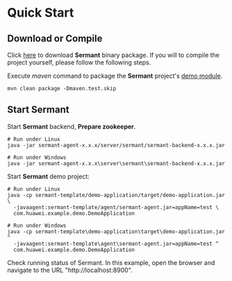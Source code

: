 # Quick Start

## Download or Compile

Click [here](https://github.com/huaweicloud/Sermant/releases) to download **Sermant** binary package. If you will to compile the project yourself, please follow the following steps.

Execute *maven* command to package the **Sermant** project's [demo module](https://github.com/huaweicloud/Sermant-examples/tree/main/sermant-template).

```shell
mvn clean package -Dmaven.test.skip
```

## Start Sermant

Start **Sermant** backend, **Prepare zookeeper**.

```shell
# Run under Linux
java -jar sermant-agent-x.x.x/server/sermant/sermant-backend-x.x.x.jar
```

```shell
# Run under Windows
java -jar sermant-agent-x.x.x\server\sermant\sermant-backend-x.x.x.jar
```

Start **Sermant** demo project: 

```shell
# Run under Linux
java -cp sermant-template/demo-application/target/demo-application.jar \
  -javaagent:sermant-template/agent/sermant-agent.jar=appName=test \
  com.huawei.example.demo.DemoApplication
```

```shell
# Run under Windows
java -cp sermant-template\demo-application\target\demo-application.jar ^
  -javaagent:sermant-template\agent\sermant-agent.jar=appName=test ^
  com.huawei.example.demo.DemoApplication
```
Check running status of Sermant. In this example, open the browser and navigate to the URL "http://localhost:8900".

<MyImage src="/docs-img/backend_sermant_info.png"></MyImage>